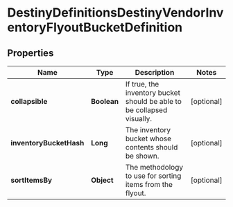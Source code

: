 
# DestinyDefinitionsDestinyVendorInventoryFlyoutBucketDefinition

## Properties
Name | Type | Description | Notes
------------ | ------------- | ------------- | -------------
**collapsible** | **Boolean** | If true, the inventory bucket should be able to be collapsed visually. |  [optional]
**inventoryBucketHash** | **Long** | The inventory bucket whose contents should be shown. |  [optional]
**sortItemsBy** | **Object** | The methodology to use for sorting items from the flyout. |  [optional]



